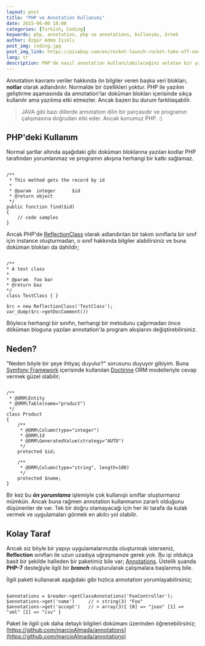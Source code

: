 ```yaml
---
layout: post
title: "PHP ve Annotation Kullanımı"
date: 2015-06-06 18:00
categories: [Turkish, Coding]
keywords: php, annotation, php ve annotations, kullanımı, örnek
author: Özgür Adem Işıklı
post_img: coding.jpg
post_img_link: https://pixabay.com/en/rocket-launch-rocket-take-off-nasa-67643
lang: tr
description: PHP'de nasıl annotation kullanılabileceğini anlatan bir yazı.
---
```


Annotation kavramı veriler hakkında ön bilgiler veren başka veri blokları, **notlar** olarak adlandırılır. Normalde bir özellikleri yoktur. PHP ile yazılım geliştirme aşamasında da annotation'lar doküman blokları içerisinde sıkça kullanılır ama yazılıma etki etmezler. Ancak bazen bu durum farklılaşabilir.

> JAVA gibi bazı dillerde annotation dilin bir parçasıdır ve programın çalışmasına doğrudan etki eder. Ancak konumuz PHP. :)

## PHP'deki Kullanım

Normal şartlar altında aşağıdaki gibi doküman bloklarına yazılan kodlar PHP tarafından yorumlanmaz ve programın akışına herhangi bir katkı sağlamaz.

<pre><code class="language-php">
/**
 * This method gets the record by id
 *
 * @param  integer 		$id 
 * @return object
 */
public function find($id)
{
	// code samples
}
</code></pre>

Ancak PHP'de [ReflectionClass]() olarak adlandırılan bir takım sınıflarla bir sınıf için instance oluşturmadan, o sınıf hakkında bilgiler alabilirsiniz ve buna doküman blokları da dahildir;

<pre><code class="language-php">
/** 
* A test class
*
* @param  foo bar
* @return baz
*/
class TestClass { }

$rc = new ReflectionClass('TestClass');
var_dump($rc->getDocComment())
</code></pre>

Böylece herhangi bir sınıfın, herhangi bir metodunu çağırmadan önce döküman bloguna yazılan annotation'la program akışlarını değiştirebilirsiniz.

## Neden?

"Neden böyle bir şeye ihtiyaç duyulur?" sorusunu duyuyor gibiyim. Buna [Symfony Framework](http://symfony.com/) içerisinde kullanılan [Doctirine](http://www.doctrine-project.org/) ORM modelleriyle cevap vermek güzel olabilir;

<pre><code class="language-php">
/**
 * @ORM\Entity
 * @ORM\Table(name="product")
 */
class Product
{
    /**
     * @ORM\Column(type="integer")
     * @ORM\Id
     * @ORM\GeneratedValue(strategy="AUTO")
     */
    protected $id;

    /**
     * @ORM\Column(type="string", length=100)
     */
    protected $name;
}
</code></pre>

Bir kez bu **_ön yorumlama_** işlemiyle çok kullanışlı sınıflar oluşturmanız mümkün. Ancak buna rağmen annotation kullanmanın zararlı olduğunu düşünenler de var. Tek bir doğru olamayacağı için her iki tarafa da kulak vermek ve uygulamaları görmek en akılcı yol olabilir.

## Kolay Taraf

Ancak siz böyle bir yapıyı uygulamalarınızda oluşturmak isterseniz, **Reflection** sınıfları ile uzun uzadıya uğraşmanıze gerek yok. Bu işi oldukça basit bir şekilde halleden bir paketimiz bile var; [Annotations](https://github.com/marcioAlmada/annotations). Üstelik şuanda **PHP-7** desteğiyle ilgili bir **_branch_** oluşturularak çalışmalara başlanmış bile.

İlgili paketi kullanarak aşağıdaki gibi hızlıca annotation yorumlayabilirsiniz;

<pre><code class="language-php">
$annotations = $reader->getClassAnnotations('FooController');
$annotations->get('name')     // > string(3) "Foo"
$annotations->get('accept')   // > array(3){ [0] => "json" [1] => "xml" [2] => "csv" }
</code></pre>

Paket ile ilgili çok daha detaylı bilgileri dokümanı üzerinden öğrenebilirsiniz; [https://github.com/marcioAlmada/annotations](https://github.com/marcioAlmada/annotations)
